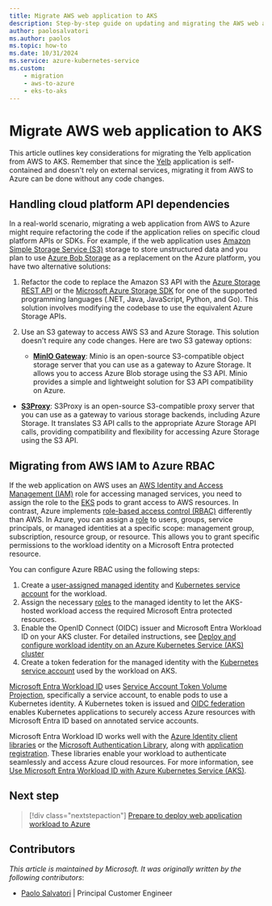 ```yaml
---
title: Migrate AWS web application to AKS
description: Step-by-step guide on updating and migrating the AWS web application to Azure Kubernetes Service (AKS).
author: paolosalvatori
ms.author: paolos
ms.topic: how-to
ms.date: 10/31/2024
ms.service: azure-kubernetes-service
ms.custom: 
    - migration
    - aws-to-azure
    - eks-to-aks
---
```


# Migrate AWS web application to AKS

This article outlines key considerations for migrating the Yelb application from AWS to AKS. Remember that since the [Yelb][yelb] application is self-contained and doesn't rely on external services, migrating it from AWS to Azure can be done without any code changes. 

## Handling cloud platform API dependencies

In a real-world scenario, migrating a web application from AWS to Azure might require refactoring the code if the application relies on specific cloud platform APIs or SDKs. For example, if the web application uses [Amazon Simple Storage Service (S3)][aws-s3] storage to store unstructured data and you plan to use [Azure Bob Storage][azure-blob] as a replacement on the Azure platform, you have two alternative solutions:

1. Refactor the code to replace the Amazon S3 API with the [Azure Storage REST API][azure-blob-api] or the [Microsoft Azure Storage SDK][azure-storage-sdk] for one of the supported programming languages (.NET, Java, JavaScript, Python, and Go). This solution involves modifying the codebase to use the equivalent Azure Storage APIs.
1. Use an S3 gateway to access AWS S3 and Azure Storage. This solution doesn't require any code changes. Here are two S3 gateway options:

    - [**MinIO Gateway**](https://min.io/): Minio is an open-source S3-compatible object storage server that you can use as a gateway to Azure Storage. It allows you to access Azure Blob storage using the S3 API. Minio provides a simple and lightweight solution for S3 API compatibility on Azure.
- [**S3Proxy**](https://github.com/andrewgaul/s3proxy): S3Proxy is an open-source S3-compatible proxy server that you can use as a gateway to various storage backends, including Azure Storage. It translates S3 API calls to the appropriate Azure Storage API calls, providing compatibility and flexibility for accessing Azure Storage using the S3 API.

## Migrating from AWS IAM to Azure RBAC

If the web application on AWS uses an [AWS Identity and Access Management (IAM)][aws-iam] role for accessing managed services, you need to assign the role to the [EKS][aws-eks] pods to grant access to AWS resources. In contrast, Azure implements [role-based access control (RBAC)][azure-rbac] differently than AWS. In Azure, you can assign a [role][azure-role-assignment] to users, groups, service principals, or managed identities at a specific scope: management group, subscription, resource group, or resource. This allows you to grant specific permissions to the workload identity on a Microsoft Entra protected resource.

You can configure Azure RBAC using the following steps:

1. Create a [user-assigned managed identity][azure-user-assigned-managed-identity] and [Kubernetes service account][kubernetes-sa] for the workload.
1. Assign the necessary [roles][azure-role-assignment] to the managed identity to let the AKS-hosted workload access the required Microsoft Entra protected resources.
1. Enable the OpenID Connect (OIDC) issuer and Microsoft Entra Workload ID on your AKS cluster. For detailed instructions, see [Deploy and configure workload identity on an Azure Kubernetes Service (AKS) cluster][aks-oidc]
1. Create a token federation for the managed identity with the [Kubernetes service account][kubernetes-sa] used by the workload on AKS.

[Microsoft Entra Workload ID][entra] uses [Service Account Token Volume Projection][token-projection], specifically a service account, to enable pods to use a Kubernetes identity. A Kubernetes token is issued and [OIDC federation][oidc-federation] enables Kubernetes applications to securely access Azure resources with Microsoft Entra ID based on annotated service accounts. 

Microsoft Entra Workload ID works well with the [Azure Identity client libraries][identity-libraries] or the [Microsoft Authentication Library][msal], along with [application registration][app-registration]. These libraries enable your workload to authenticate seamlessly and access Azure cloud resources. For more information, see [Use Microsoft Entra Workload ID with Azure Kubernetes Service (AKS)][aks-workload-id].

## Next step

> [!div class="nextstepaction"]
> [Prepare to deploy web application workload to Azure][eks-web-prepare]

## Contributors

*This article is maintained by Microsoft. It was originally written by the following contributors*:

- [Paolo Salvatori](https://www.linkedin.com/in/paolo-salvatori) | Principal Customer Engineer

<!-- LINKS -->
[yelb]: https://github.com/mreferre/yelb/
[aws-eks]: https://docs.aws.amazon.com/en_us/eks/latest/userguide/what-is-eks.html
[aws-dynamodb]: https://aws.amazon.com/it/dynamodb/
[aws-cache]: https://aws.amazon.com/it/elasticache/
[aws-s3]: https://aws.amazon.com/s3
[aws-iam]: https://aws.amazon.com/iam/
[kubernetes-sa]: https://kubernetes.io/docs/concepts/security/service-accounts/
[aks]: ./what-is-aks.md
[azure-redis]: /azure/azure-cache-for-redis/cache-overview
[azure-postgresql]: /azure/postgresql/flexible-server/service-overview
[azure-blob]: /azure/storage/blobs/storage-blobs-overview
[azure-blob-api]: /rest/api/storageservices/blob-service-rest-api
[azure-storage-sdk]: /azure/storage/common/storage-srp-overview?tabs=dotnet
[azure-user-assigned-managed-identity]: /entra/identity/managed-identities-azure-resources/how-manage-user-assigned-managed-identities?pivots=identity-mi-methods-azp
[azure-rbac]: /azure/role-based-access-control/overview
[azure-role-assignment]: /azure/role-based-access-control/role-assignments-portal
[aks-oidc]: /azure/aks/workload-identity-deploy-cluster
[aks-workload-id]:/azure/aks/workload-identity-overview?tabs=dotnet
[eks-web-prepare]: ./eks-web-prepare.md
[entra]: /azure/active-directory/develop/workload-identities-overview
[token-projection]: https://kubernetes.io/docs/tasks/configure-pod-container/configure-service-account/#serviceaccount-token-volume-projection
[oidc-federation]: https://kubernetes.io/docs/reference/access-authn-authz/authentication/#openid-connect-tokens
[identity-libraries]: /azure/aks/workload-identity-overview?tabs=dotnet#azure-identity-client-libraries
[msal]: /azure/active-directory/develop/msal-overview
[app-registration]: /azure/active-directory/develop/application-model#register-an-application